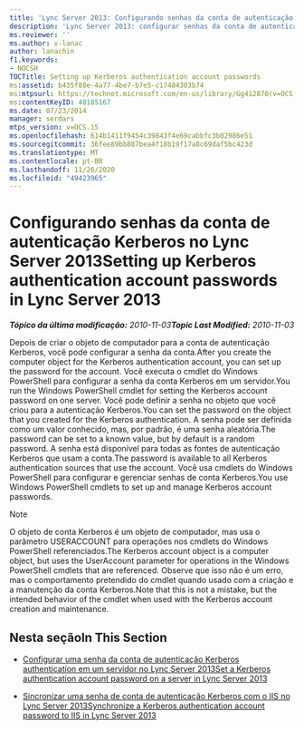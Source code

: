 ```yaml
---
title: 'Lync Server 2013: Configurando senhas da conta de autenticação Kerberos'
description: 'Lync Server 2013: configurar senhas da conta de autenticação Kerberos.'
ms.reviewer: ''
ms.author: v-lanac
author: lanachin
f1.keywords:
- NOCSH
TOCTitle: Setting up Kerberos authentication account passwords
ms:assetid: b435f88e-4a77-4be7-b7e5-c17484303b74
ms:mtpsurl: https://technet.microsoft.com/en-us/library/Gg412870(v=OCS.15)
ms:contentKeyID: 48185167
ms.date: 07/23/2014
manager: serdars
mtps_version: v=OCS.15
ms.openlocfilehash: 614b1411f9454c39843f4e69cabbfc3b02986e51
ms.sourcegitcommit: 36fee89bb887bea4f18b19f17a8c69daf5bc423d
ms.translationtype: MT
ms.contentlocale: pt-BR
ms.lasthandoff: 11/26/2020
ms.locfileid: "49423965"
---
```

# <a name="setting-up-kerberos-authentication-account-passwords-in-lync-server-2013"></a><span data-ttu-id="27a93-103">Configurando senhas da conta de autenticação Kerberos no Lync Server 2013</span><span class="sxs-lookup"><span data-stu-id="27a93-103">Setting up Kerberos authentication account passwords in Lync Server 2013</span></span>

<div data-xmlns="http://www.w3.org/1999/xhtml">

<div class="topic" data-xmlns="http://www.w3.org/1999/xhtml" data-msxsl="urn:schemas-microsoft-com:xslt" data-cs="https://msdn.microsoft.com/">

<div data-asp="https://msdn2.microsoft.com/asp">



</div>

<div id="mainSection">

<div id="mainBody"><span data-ttu-id="27a93-104">

<span> </span></span><span class="sxs-lookup"><span data-stu-id="27a93-104">

<span> </span></span></span>

<span data-ttu-id="27a93-105">_**Tópico da última modificação:** 2010-11-03_</span><span class="sxs-lookup"><span data-stu-id="27a93-105">_**Topic Last Modified:** 2010-11-03_</span></span>

<span data-ttu-id="27a93-106">Depois de criar o objeto de computador para a conta de autenticação Kerberos, você pode configurar a senha da conta.</span><span class="sxs-lookup"><span data-stu-id="27a93-106">After you create the computer object for the Kerberos authentication account, you can set up the password for the account.</span></span> <span data-ttu-id="27a93-107">Você executa o cmdlet do Windows PowerShell para configurar a senha da conta Kerberos em um servidor.</span><span class="sxs-lookup"><span data-stu-id="27a93-107">You run the Windows PowerShell cmdlet for setting the Kerberos account password on one server.</span></span> <span data-ttu-id="27a93-108">Você pode definir a senha no objeto que você criou para a autenticação Kerberos.</span><span class="sxs-lookup"><span data-stu-id="27a93-108">You can set the password on the object that you created for the Kerberos authentication.</span></span> <span data-ttu-id="27a93-109">A senha pode ser definida como um valor conhecido, mas, por padrão, é uma senha aleatória.</span><span class="sxs-lookup"><span data-stu-id="27a93-109">The password can be set to a known value, but by default is a random password.</span></span> <span data-ttu-id="27a93-110">A senha está disponível para todas as fontes de autenticação Kerberos que usam a conta.</span><span class="sxs-lookup"><span data-stu-id="27a93-110">The password is available to all Kerberos authentication sources that use the account.</span></span> <span data-ttu-id="27a93-111">Você usa cmdlets do Windows PowerShell para configurar e gerenciar senhas de conta Kerberos.</span><span class="sxs-lookup"><span data-stu-id="27a93-111">You use Windows PowerShell cmdlets to set up and manage Kerberos account passwords.</span></span>

<div>


> [!NOTE]  
> <span data-ttu-id="27a93-112">O objeto de conta Kerberos é um objeto de computador, mas usa o parâmetro USERACCOUNT para operações nos cmdlets do Windows PowerShell referenciados.</span><span class="sxs-lookup"><span data-stu-id="27a93-112">The Kerberos account object is a computer object, but uses the UserAccount parameter for operations in the Windows PowerShell cmdlets that are referenced.</span></span> <span data-ttu-id="27a93-113">Observe que isso não é um erro, mas o comportamento pretendido do cmdlet quando usado com a criação e a manutenção da conta Kerberos.</span><span class="sxs-lookup"><span data-stu-id="27a93-113">Note that this is not a mistake, but the intended behavior of the cmdlet when used with the Kerberos account creation and maintenance.</span></span>



</div>

<div>

## <a name="in-this-section"></a><span data-ttu-id="27a93-114">Nesta seção</span><span class="sxs-lookup"><span data-stu-id="27a93-114">In This Section</span></span>

  - [<span data-ttu-id="27a93-115">Configurar uma senha da conta de autenticação Kerberos authentication em um servidor no Lync Server 2013</span><span class="sxs-lookup"><span data-stu-id="27a93-115">Set a Kerberos authentication account password on a server in Lync Server 2013</span></span>](lync-server-2013-set-a-kerberos-authentication-account-password-on-a-server.md)

  - [<span data-ttu-id="27a93-116">Sincronizar uma senha de conta de autenticação Kerberos com o IIS no Lync Server 2013</span><span class="sxs-lookup"><span data-stu-id="27a93-116">Synchronize a Kerberos authentication account password to IIS in Lync Server 2013</span></span>](lync-server-2013-synchronize-a-kerberos-authentication-account-password-to-iis.md)

<span data-ttu-id="27a93-117"></div>

</div>

<span> </span>

</div>

</div>

</span><span class="sxs-lookup"><span data-stu-id="27a93-117"></div>

</div>

<span> </span>

</div>

</div>

</span></span></div>

